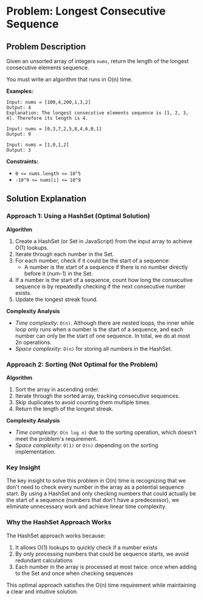 # Problem: Longest Consecutive Sequence

## Problem Description

Given an unsorted array of integers `nums`, return the length of the longest consecutive elements sequence.

You must write an algorithm that runs in O(n) time.

**Examples:**

```
Input: nums = [100,4,200,1,3,2]
Output: 4
Explanation: The longest consecutive elements sequence is [1, 2, 3, 4]. Therefore its length is 4.

Input: nums = [0,3,7,2,5,8,4,6,0,1]
Output: 9

Input: nums = [1,0,1,2]
Output: 3
```

**Constraints:**

- `0 <= nums.length <= 10^5`
- `-10^9 <= nums[i] <= 10^9`

## Solution Explanation

### Approach 1: Using a HashSet (Optimal Solution)

**Algorithm**

1. Create a HashSet (or Set in JavaScript) from the input array to achieve O(1) lookups.
2. Iterate through each number in the Set.
3. For each number, check if it could be the start of a sequence:
   - A number is the start of a sequence if there is no number directly before it (num-1) in the Set.
4. If a number is the start of a sequence, count how long the consecutive sequence is by repeatedly checking if the next consecutive number exists.
5. Update the longest streak found.

**Complexity Analysis**

- _Time complexity_: `O(n)`. Although there are nested loops, the inner while loop only runs when a number is the start of a sequence, and each number can only be the start of one sequence. In total, we do at most 2n operations.
- _Space complexity_: `O(n)` for storing all numbers in the HashSet.

### Approach 2: Sorting (Not Optimal for the Problem)

**Algorithm**

1. Sort the array in ascending order.
2. Iterate through the sorted array, tracking consecutive sequences.
3. Skip duplicates to avoid counting them multiple times.
4. Return the length of the longest streak.

**Complexity Analysis**

- _Time complexity_: `O(n log n)` due to the sorting operation, which doesn't meet the problem's requirement.
- _Space complexity_: `O(1)` or `O(n)` depending on the sorting implementation.

### Key Insight

The key insight to solve this problem in O(n) time is recognizing that we don't need to check every number in the array as a potential sequence start. By using a HashSet and only checking numbers that could actually be the start of a sequence (numbers that don't have a predecessor), we eliminate unnecessary work and achieve linear time complexity.

### Why the HashSet Approach Works

The HashSet approach works because:

1. It allows O(1) lookups to quickly check if a number exists
2. By only processing numbers that could be sequence starts, we avoid redundant calculations
3. Each number in the array is processed at most twice: once when adding to the Set and once when checking sequences

This optimal approach satisfies the O(n) time requirement while maintaining a clear and intuitive solution.
